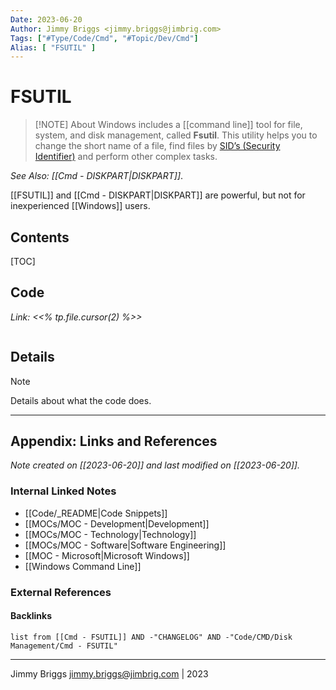 ```yaml
---
Date: 2023-06-20
Author: Jimmy Briggs <jimmy.briggs@jimbrig.com>
Tags: ["#Type/Code/Cmd", "#Topic/Dev/Cmd"]
Alias: [ "FSUTIL" ]
---
```


# FSUTIL

> [!NOTE] About
> Windows includes a [[command line]] tool for file, system, and disk management, called **Fsutil**. This utility helps you to change the short name of a file, find files by [SID’s (Security Identifier)](https://www.thewindowsclub.com/what-are-windows-security-identifiers-and-how-to-resolve-sids) and perform other complex tasks.

*See Also: [[Cmd - DISKPART|DISKPART]]*.

[[FSUTIL]] and [[Cmd - DISKPART|DISKPART]] are powerful, but not for inexperienced [[Windows]] users.

## Contents

[TOC]

## Code

*Link: <<% tp.file.cursor(2) %>>*

```powershell

```

## Details


> [!NOTE]
> Details about what the code does.



***

## Appendix: Links and References

*Note created on [[2023-06-20]] and last modified on [[2023-06-20]].*

### Internal Linked Notes

- [[Code/_README|Code Snippets]]
- [[MOCs/MOC - Development|Development]]
- [[MOCs/MOC - Technology|Technology]]
- [[MOCs/MOC - Software|Software Engineering]]
- [[MOC - Microsoft|Microsoft Windows]]
- [[Windows Command Line]]

### External References



#### Backlinks

```dataview
list from [[Cmd - FSUTIL]] AND -"CHANGELOG" AND -"Code/CMD/Disk Management/Cmd - FSUTIL"
```


***

Jimmy Briggs <jimmy.briggs@jimbrig.com> | 2023

